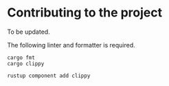 # Contributing to the project

To be updated.


The following linter and formatter is required.


```
cargo fmt
cargo clippy
```

```
rustup component add clippy
```

